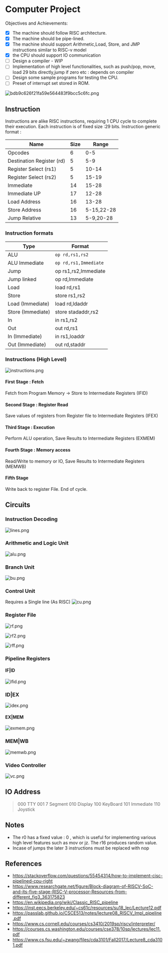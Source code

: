 # Computer Project

Objectives and Achievements:

- [x] The machine should follow RISC architecture.
- [x] The machine should be pipe-lined.
- [x] The machine should support Arithmetic,Load, Store, and JMP instructions similar to RISC-v model
- [x] the CPU should support IO communication
- [ ] Design a compiler - *WIP*
- [ ] Implementation of high level functionalities, such as push/pop, move, load 29 bits directly,jump if zero etc : depends on compiler
- [ ] Design some sample programs for testing the CPU.
- [ ] Preset of interrupt set stored in ROM.

![bdb9c626f21fa59e564483f9bcc5c6fc.png](./assets/bdb9c626f21fa59e564483f9bcc5c6fc.png)

## Instruction 
Instructions are alike RISC instructions, requiring 1 CPU cycle to complete their execution. Each instruction is of fixed size :29 bits. Instruction generic format :

| Name                      | Size | Range      |
|---------------------------|------|------------|
| Opcodes                   | 6    | 0-5        |
| Destination Register (rd) | 5    | 5-9        |
| Register Select (rs1)     | 5    | 10-14      |
| Register Select  (rs2)    | 5    | 15-19      |
| Immediate                 | 14   | 15-28      |
| Immediate UP              | 17   | 12-28      |
| Load Address              | 16   | 13-28      |
| Store Address             | 16   | 5-15,22-28 |
| Jump Relative             | 13   | 5-9,20-28  |

### Instruction formats
| Type              | Format                |
|-------------------|-----------------------|
| ALU               | `op rd,rs1,rs2`       |
| ALU Immediate     | `op rd,rs1,Immediate` |
| Jump              | op rs1,rs2,Immediate  |
| Jump linked       | op rd,Immediate       |
| Load              | load rd,rs1           |
| Store             | store  rs1,rs2        |
| Load (Immediate)  | load rd,ldaddr        |
| Store (Immediate) | store stadaddr,rs2    |
| In                | in rs1,rs2            |
| Out               | out  rd,rs1           |
| In (Immediate)    | in rs1,loaddr         |
| Out (Immediate)   | out rd,staddr         |


### Instructions (High Level)
![instructions.png](./assets/instructions.png)

#### First Stage : Fetch
Fetch from Program Memory -> Store to Intermediate Registers (IFID)

#### Second Stage : Register Read
Save values of registers from Register file to Intermediate Registers (IFEX)

#### Third Stage : Execution
Perform ALU operation, Save Results to Intermediate Registers (EXMEM)

#### Fourth Stage : Memory access
Read/Write to memory or IO, Save Results to Intermediate Registers (MEMWB)

#### Fifth Stage 
Write back to register File. End of cycle.

## Circuits
### Instruction Decoding
![lines.png](./assets/lines.png)

### Arithmetic and Logic Unit

![alu.png](./assets/alu.png)

### Branch Unit

![bu.png](./assets/bu.png)

### Control Unit

Requires a Single line (As RISC)
![cu.png](./assets/cu.png)

### Register File

![rf.png](./assets/rf.png)

![rf2.png](./assets/rf2.png)

![rff.png](./assets/rff.png)

### Pipeline Registers

#### IF|ID

![ifid.png](./assets/ifid.png)

### ID|EX

![idex.png](./assets/idex.png)

#### EX|MEM

![exmem.png](./assets/exmem.png)

### MEM|WB

![memwb.png](./assets/memwb.png)

### Video Controller

![vc.png](./assets/vc.png)

## IO Address
> 000 TTY
> 001 7 Segment
> 010 Display
> 100 KeyBoard
> 101 Immediate
> 110 Joystick 
## Notes

* The r0 has a fixed value : 0 , which is useful for implementing various high level features such as mov or jz. The r16 produces random value.
* Incase of jumps the later 3 instructions must be replaced with nop
## References
* https://stackoverflow.com/questions/55454314/how-to-implement-cisc-pipelined-cpu-right
* https://www.researchgate.net/figure/Block-diagram-of-RISCV-SoC-and-its-five-stage-RISC-V-processor-Resources-from-different_fig3_363175823
* https://en.wikipedia.org/wiki/Classic_RISC_pipeline
* https://inst.eecs.berkeley.edu/~cs61c/resources/su18_lec/Lecture12.pdf
* https://passlab.github.io/CSCE513/notes/lecture08_RISCV_Impl_pipeline.pdf
* https://www.cs.cornell.edu/courses/cs3410/2019sp/riscv/interpreter/
* https://courses.cs.washington.edu/courses/cse378/10sp/lectures/lec11.pdf
* https://www.cs.fsu.edu/~zwang/files/cda3101/Fall2017/Lecture8_cda3101.pdf



